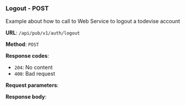 ### Logout - POST

Example about how to call to Web Service to logout a todevise account

**URL**: `/api/pub/v1/auth/logout`

**Method**: `POST`

**Response codes**: 
* `204`: No content
* `400`: Bad request
  
**Request parameters**:

**Response body**: